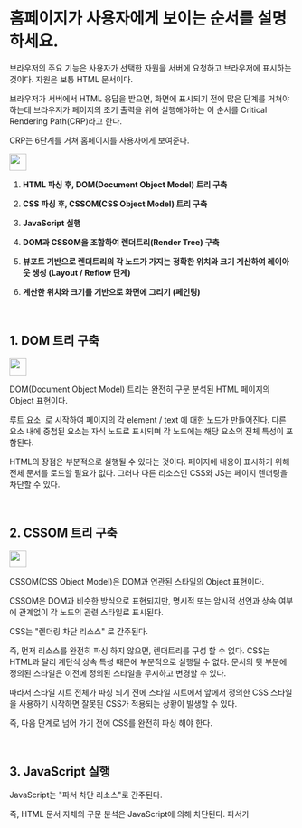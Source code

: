# 홈페이지가 사용자에게 보이는 순서를 설명하세요.

브라우저의 주요 기능은 사용자가 선택한 자원을 서버에 요청하고 브라우저에 표시하는 것이다. 자원은 보통 HTML 문서이다.

브라우저가 서버에서 HTML 응답을 받으면, 화면에 표시되기 전에 많은 단계를 거쳐야 하는데 브라우저가 페이지의 초기 출력을 위해 실행해야하는 이 순서를 Critical Rendering Path(CRP)라고 한다.

CRP는 6단계를 거쳐 홈페이지를 사용자에게 보여준다.

<img src="https://github.com/moeyg/Front-end-Knowledge/blob/d179b03c1e9f08078d52f52c7051ffcf86dedaf8/Images/Browser-Rendering/Browser-Rendering-1.png" width="30px" />

1. **HTML 파싱 후, DOM(Document Object Model) 트리 구축**
2. **CSS 파싱 후, CSSOM(CSS Object Model) 트리 구축**
3. **JavaScript 실행**
4. **DOM과 CSSOM을 조합하여 렌더트리(Render Tree) 구축**
5. **뷰포트 기반으로 렌더트리의 각 노드가 가지는 정확한 위치와 크기 계산하여 레이아웃 생성 (Layout / Reflow 단계)**
6. **계산한 위치와 크기를 기반으로 화면에 그리기 (페인팅)**

   <br>

## 1. DOM 트리 구축

<img src="https://github.com/moeyg/Front-end-Knowledge/blob/d179b03c1e9f08078d52f52c7051ffcf86dedaf8/Images/Browser-Rendering/Browser-Rendering-2.png" width="30px" />

DOM(Document Object Model) 트리는 완전히 구문 분석된 HTML 페이지의 Object 표현이다.

루트 요소 <html> 로 시작하여 페이지의 각 element / text 에 대한 노드가 만들어진다. 다른 요소 내에 중첩된 요소는 자식 노드로 표시되며 각 노드에는 해당 요소의 전체 특성이 포함된다.

HTML의 장점은 부분적으로 실행될 수 있다는 것이다. 페이지에 내용이 표시하기 위해 전체 문서를 로드할 필요가 없다. 그러나 다른 리소스인 CSS와 JS는 페이지 렌더링을 차단할 수 있다.
   
<br>

## 2. CSSOM 트리 구축

<img src="https://github.com/moeyg/Front-end-Knowledge/blob/d179b03c1e9f08078d52f52c7051ffcf86dedaf8/Images/Browser-Rendering/Browser-Rendering-2.png" width="30px" />
 
CSSOM(CSS Object Model)은 DOM과 연관된 스타일의 Object 표현이다.

CSSOM은 DOM과 비슷한 방식으로 표현되지만, 명시적 또는 암시적 선언과 상속 여부에 관계없이 각 노드의 관련 스타일로 표시된다.

CSS는 "렌더링 차단 리소스" 로 간주된다.

즉, 먼저 리소스를 완전히 파싱 하지 않으면, 렌더트리를 구성 할 수 없다. CSS는 HTML과 달리 계단식 상속 특성 때문에 부분적으로 실행될 수 없다. 문서의 뒷 부분에 정의된 스타일은 이전에 정의된 스타일을 무시하고 변경할 수 있다.

따라서 스타일 시트 전체가 파싱 되기 전에 스타일 시트에서 앞에서 정의한 CSS 스타일을 사용하기 시작하면 잘못된 CSS가 적용되는 상황이 발생할 수 있다.

즉, 다음 단계로 넘어 가기 전에 CSS를 완전히 파싱 해야 한다.
     
<br>

## 3. **JavaScript 실행**

JavaScript는 "파서 차단 리소스"로 간주된다.

즉, HTML 문서 자체의 구문 분석은 JavaScript에 의해 차단된다. 파서가 <script> 태그에 도달하면 (외부 태그 인 경우) fetch를 중단하고 실행한다. 따라서 문서 내의 요소를 참조하는 JavaScript 파일이 있는 경우 해당 문서가 표시된 후에 배치 해야 한다.

JavaScript가 파서 차단되는 것을 피하기 위해 `<script async src="script.js">` 와 같이 `async` 속성을 적용하여 비동기적으로 로드 할 수 있다.
   
<br>

## 4. 렌더트리 구축

렌더트리는 DOM과 CSSOM의 조합이다. 페이지에서 최종적으로 렌더링 될 내용을 나타내는 트리다.

즉, 표시되는 내용만 캡쳐하기 때문에 `display:none`을 사용하여 CSS로 숨겨진 요소는 포함하지 않는다.

<img src="https://github.com/moeyg/Front-end-Knowledge/blob/d179b03c1e9f08078d52f52c7051ffcf86dedaf8/Images/Browser-Rendering/Browser-Rendering-4.png" width="30px" />

<br>
<br>

## 5. 레이아웃 생성

레이아웃은 뷰포트의 크기에 관련된 CSS 스타일에 대한 텍스트에 의해 뷰포트의 크기를 결정한다.

뷰포트 크기는 문서 헤드에 제공된 메타 뷰포트 태그에 의해 결정되거나, 태그가 제공되지 않으면 기본 뷰포트 너비인 980px이 적용된다.
   
<br>

## 6. 페인팅

마지막으로 페인팅 단계에서 페이지의 가시적인 내용을 픽셀로 변환하여 화면에 표시 할 수 있다. 페인트 단계에서 처리에 걸리는 시간은 DOM의 크기와 적용되는 스타일에 따라 다르다.
   
<br>

## 정리

브라우저의 주요 기능은 사용자가 선택한 HTML 문서를 서버에 요청하고 브라우저에 표시하는 것입니다.

브라우저가 서버에서 HTML 응답을 받으면, 화면에 표시되기 전에 많은 단계를 거쳐야 하는데 이 순서를 CRP(Critical Rendering Path)라고 합니다.

CRP는 6단계를 거쳐 홈페이지를 사용자에게 보여줍니다.

**우선 HTML 파싱 후, <html> 태그로 시작하여 페이지의 각 요소에 대한 노드를 만들어 DOM(Document Object Model) 트리를 구축합니다.**

**두 번째로 CSS 파싱 후, 각 노드의 관련 스타일로 표시해 CSSOM(CSS Object Model) 트리를 구축합니다.**

**세 번째로 JavaScript 실행합니다.**

**네 번째로 DOM과 CSSOM을 조합하여 최종적으로 렌더링 될 내용이 담긴 렌더트리(Render Tree)를 구축합니다.**

**다섯 번째로 뷰포트 기반으로 렌더트리의 각 노드가 가지는 정확한 위치와 크기 계산하여 레이아웃을 생성합니다.**

**마지막으로 계산한 위치와 크기를 기반으로 화면에 그려 사용자에게 홈페이지를 보여 줍니다.**
